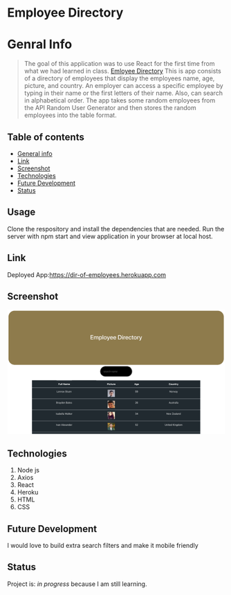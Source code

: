 # Employee Directory


# Genral Info
> The goal of this application was to use React for the first time from what we had learned in class. [Emloyee Directory](https://dir-of-employees.herokuapp.com ) This is app consists of a directory of employees that display the employees name, age, picture, and country. An employer can access a specific employee by typing in their name or the first letters of their name. Also, can search in alphabetical order. The app takes some random employees from the API Random User Generator and then stores the random employees into the table format.

## Table of contents
* [General info](#general-info)
* [Link](#Link)
* [Screenshot](#screenrecording)
* [Technologies](#Technologies)
* [Future Development](#futuredevelopment)
* [Status](#status)

## Usage
Clone the respository and install the dependencies that are needed. Run the server with npm start and view application in your browser at local host.

## Link
Deployed App:https://dir-of-employees.herokuapp.com

## Screenshot
![Example screenshot](employeedirectory.png)


## Technologies
1. Node js
2. Axios
3. React
4. Heroku
5. HTML
6. CSS

## Future Development
I would love to build extra search filters and make it mobile friendly


## Status
Project is: _in progress_ because I am still learning.

